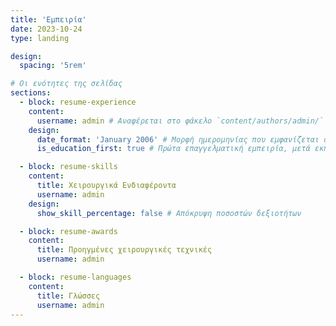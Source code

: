 ```yaml
---
title: 'Εμπειρία'
date: 2023-10-24
type: landing

design:
  spacing: '5rem'

# Οι ενότητες της σελίδας
sections:
  - block: resume-experience
    content:
      username: admin # Αναφέρεται στο φάκελο `content/authors/admin/`
    design:
      date_format: 'January 2006' # Μορφή ημερομηνίας που εμφανίζεται στην εμπειρία
      is_education_first: true # Πρώτα επαγγελματική εμπειρία, μετά εκπαίδευση

  - block: resume-skills
    content:
      title: Χειρουργικά Ενδιαφέροντα
      username: admin
    design:
      show_skill_percentage: false # Απόκρυψη ποσοστών δεξιοτήτων

  - block: resume-awards
    content:
      title: Προηγμένες χειρουργικές τεχνικές
      username: admin

  - block: resume-languages
    content:
      title: Γλώσσες
      username: admin
---
```

